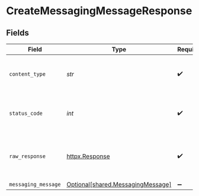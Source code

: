 # CreateMessagingMessageResponse


## Fields

| Field                                                                        | Type                                                                         | Required                                                                     | Description                                                                  |
| ---------------------------------------------------------------------------- | ---------------------------------------------------------------------------- | ---------------------------------------------------------------------------- | ---------------------------------------------------------------------------- |
| `content_type`                                                               | *str*                                                                        | :heavy_check_mark:                                                           | HTTP response content type for this operation                                |
| `status_code`                                                                | *int*                                                                        | :heavy_check_mark:                                                           | HTTP response status code for this operation                                 |
| `raw_response`                                                               | [httpx.Response](https://www.python-httpx.org/api/#response)                 | :heavy_check_mark:                                                           | Raw HTTP response; suitable for custom response parsing                      |
| `messaging_message`                                                          | [Optional[shared.MessagingMessage]](../../models/shared/messagingmessage.md) | :heavy_minus_sign:                                                           | Successful                                                                   |
